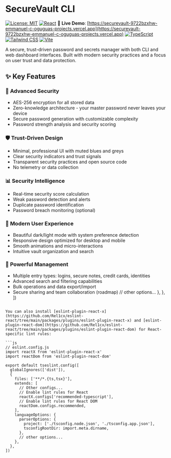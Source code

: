 # SecureVault CLI

[![License: MIT](https://img.shields.io/badge/License-MIT-yellow.svg)](https://opensource.org/licenses/MIT)
[![React](https://img.shields.io/badge/React-19.1.1-blue.svg)](https://reactjs.org/)
🚀 **Live Demo**: [https://securevault-9722bzxhw-emmanuel-c-oguguas-projects.vercel.app](https://securevault-9722bzxhw-emmanuel-c-oguguas-projects.vercel.app)
[![TypeScript](https://img.shields.io/badge/TypeScript-5.0.0-blue.svg)](https://www.typescriptlang.org/)
[![Tailwind CSS](https://img.shields.io/badge/Tailwind_CSS-4.0.0-38B2AC.svg)](https://tailwindcss.com/)
[![Vite](https://img.shields.io/badge/Vite-5.0.0-646CFF.svg)](https://vitejs.dev/)

A secure, trust-driven password and secrets manager with both CLI and web dashboard interfaces. Built with modern security practices and a focus on user trust and data protection.

## ✨ Key Features

### 🔐 **Advanced Security**
- AES-256 encryption for all stored data
- Zero-knowledge architecture - your master password never leaves your device
- Secure password generation with customizable complexity
- Password strength analysis and security scoring

### 🛡️ **Trust-Driven Design**
- Minimal, professional UI with muted blues and greys
- Clear security indicators and trust signals
- Transparent security practices and open source code
- No telemetry or data collection

### 📊 **Security Intelligence**
- Real-time security score calculation
- Weak password detection and alerts
- Duplicate password identification
- Password breach monitoring (optional)

### 🌙 **Modern User Experience**
- Beautiful dark/light mode with system preference detection
- Responsive design optimized for desktop and mobile
- Smooth animations and micro-interactions
- Intuitive vault organization and search

### 🔧 **Powerful Management**
- Multiple entry types: logins, secure notes, credit cards, identities
- Advanced search and filtering capabilities
- Bulk operations and data export/import
- Secure sharing and team collaboration (roadmap)
      // other options...
    },
  },
])
```

You can also install [eslint-plugin-react-x](https://github.com/Rel1cx/eslint-react/tree/main/packages/plugins/eslint-plugin-react-x) and [eslint-plugin-react-dom](https://github.com/Rel1cx/eslint-react/tree/main/packages/plugins/eslint-plugin-react-dom) for React-specific lint rules:

```js
// eslint.config.js
import reactX from 'eslint-plugin-react-x'
import reactDom from 'eslint-plugin-react-dom'

export default tseslint.config([
  globalIgnores(['dist']),
  {
    files: ['**/*.{ts,tsx}'],
    extends: [
      // Other configs...
      // Enable lint rules for React
      reactX.configs['recommended-typescript'],
      // Enable lint rules for React DOM
      reactDom.configs.recommended,
    ],
    languageOptions: {
      parserOptions: {
        project: ['./tsconfig.node.json', './tsconfig.app.json'],
        tsconfigRootDir: import.meta.dirname,
      },
      // other options...
    },
  },
])
```
